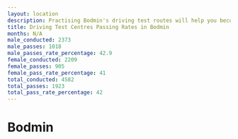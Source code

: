 ```yaml
---
layout: location
description: Practising Bodmin's driving test routes will help you become more confident in your gear-changing abilities.
title: Driving Test Centres Passing Rates in Bodmin
months: N/A
male_conducted: 2373
male_passes: 1018
male_passes_rate_percentage: 42.9
female_conducted: 2209
female_passes: 905
female_pass_rate_percentage: 41
total_conducted: 4582
total_passes: 1923
total_pass_rate_percentage: 42
---
```


# Bodmin
